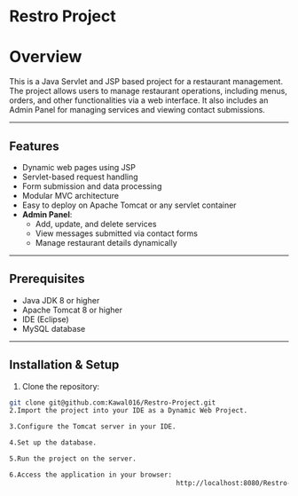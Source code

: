# Restro Project

# Overview
This is a Java Servlet and JSP based project for a restaurant management.  
The project allows users to manage restaurant operations, including menus, orders, and other functionalities via a web interface. It also includes an Admin Panel for managing services and viewing contact submissions.

---

## Features
- Dynamic web pages using JSP
- Servlet-based request handling
- Form submission and data processing
- Modular MVC architecture
- Easy to deploy on Apache Tomcat or any servlet container
- **Admin Panel**:
  - Add, update, and delete services
  - View messages submitted via contact forms
  - Manage restaurant details dynamically

---

## Prerequisites
- Java JDK 8 or higher
- Apache Tomcat 8 or higher
- IDE (Eclipse)
- MySQL database

---

## Installation & Setup
1. Clone the repository:

```bash
git clone git@github.com:Kawal016/Restro-Project.git
2.Import the project into your IDE as a Dynamic Web Project.

3.Configure the Tomcat server in your IDE.

4.Set up the database. 

5.Run the project on the server.

6.Access the application in your browser:
                                          http://localhost:8080/Restro-Project
